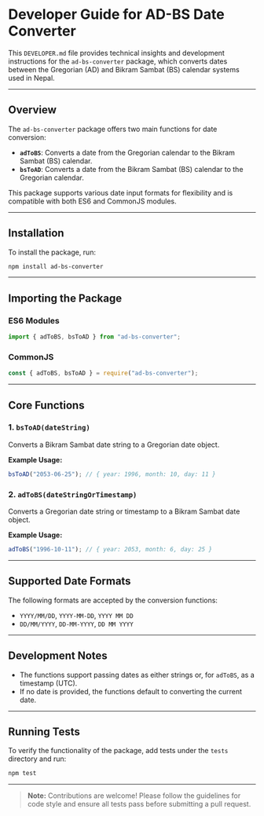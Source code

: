 # Developer Guide for AD-BS Date Converter

This `DEVELOPER.md` file provides technical insights and development instructions for the `ad-bs-converter` package, which converts dates between the Gregorian (AD) and Bikram Sambat (BS) calendar systems used in Nepal.

---

## Overview

The `ad-bs-converter` package offers two main functions for date conversion:

- **`adToBS`**: Converts a date from the Gregorian calendar to the Bikram Sambat (BS) calendar.
- **`bsToAD`**: Converts a date from the Bikram Sambat (BS) calendar to the Gregorian calendar.

This package supports various date input formats for flexibility and is compatible with both ES6 and CommonJS modules.

---

## Installation

To install the package, run:

```sh
npm install ad-bs-converter
```

---

## Importing the Package

### ES6 Modules

```js
import { adToBS, bsToAD } from "ad-bs-converter";
```

### CommonJS

```js
const { adToBS, bsToAD } = require("ad-bs-converter");
```

---

## Core Functions

### 1. `bsToAD(dateString)`

Converts a Bikram Sambat date string to a Gregorian date object.

**Example Usage:**

```js
bsToAD("2053-06-25"); // { year: 1996, month: 10, day: 11 }
```

### 2. `adToBS(dateStringOrTimestamp)`

Converts a Gregorian date string or timestamp to a Bikram Sambat date object.

**Example Usage:**

```js
adToBS("1996-10-11"); // { year: 2053, month: 6, day: 25 }
```

---

## Supported Date Formats

The following formats are accepted by the conversion functions:

- `YYYY/MM/DD`, `YYYY-MM-DD`, `YYYY MM DD`
- `DD/MM/YYYY`, `DD-MM-YYYY`, `DD MM YYYY`

---

## Development Notes

- The functions support passing dates as either strings or, for `adToBS`, as a timestamp (UTC).
- If no date is provided, the functions default to converting the current date.

---

## Running Tests

To verify the functionality of the package, add tests under the `tests` directory and run:

```sh
npm test
```

---

> **Note:** Contributions are welcome! Please follow the guidelines for code style and ensure all tests pass before submitting a pull request.
